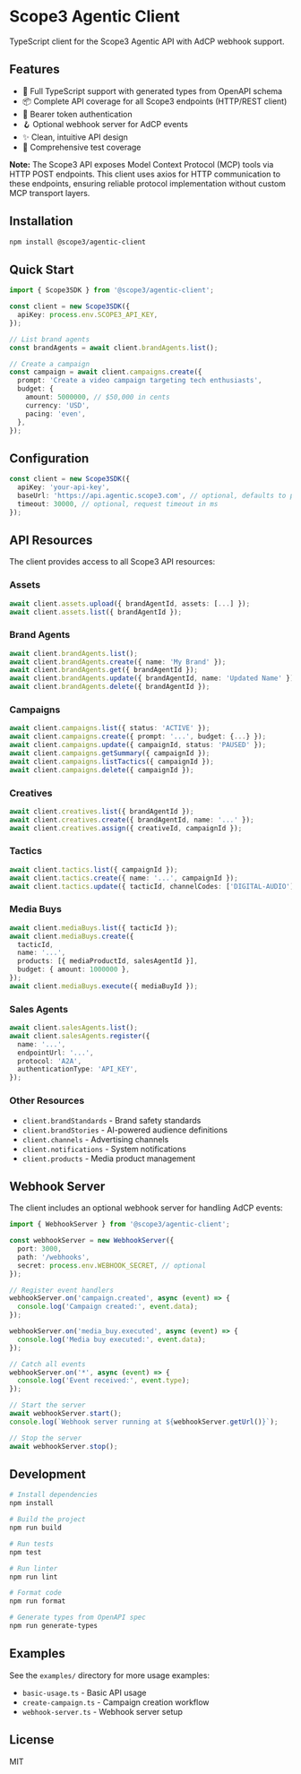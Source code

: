 # Scope3 Agentic Client

TypeScript client for the Scope3 Agentic API with AdCP webhook support.

## Features

- 🚀 Full TypeScript support with generated types from OpenAPI schema
- 📦 Complete API coverage for all Scope3 endpoints (HTTP/REST client)
- 🔐 Bearer token authentication
- 🪝 Optional webhook server for AdCP events
- ✨ Clean, intuitive API design
- 🧪 Comprehensive test coverage

**Note:** The Scope3 API exposes Model Context Protocol (MCP) tools via HTTP POST endpoints. This client uses axios for HTTP communication to these endpoints, ensuring reliable protocol implementation without custom MCP transport layers.

## Installation

```bash
npm install @scope3/agentic-client
```

## Quick Start

```typescript
import { Scope3SDK } from '@scope3/agentic-client';

const client = new Scope3SDK({
  apiKey: process.env.SCOPE3_API_KEY,
});

// List brand agents
const brandAgents = await client.brandAgents.list();

// Create a campaign
const campaign = await client.campaigns.create({
  prompt: 'Create a video campaign targeting tech enthusiasts',
  budget: {
    amount: 5000000, // $50,000 in cents
    currency: 'USD',
    pacing: 'even',
  },
});
```

## Configuration

```typescript
const client = new Scope3SDK({
  apiKey: 'your-api-key',
  baseUrl: 'https://api.agentic.scope3.com', // optional, defaults to production
  timeout: 30000, // optional, request timeout in ms
});
```

## API Resources

The client provides access to all Scope3 API resources:

### Assets
```typescript
await client.assets.upload({ brandAgentId, assets: [...] });
await client.assets.list({ brandAgentId });
```

### Brand Agents
```typescript
await client.brandAgents.list();
await client.brandAgents.create({ name: 'My Brand' });
await client.brandAgents.get({ brandAgentId });
await client.brandAgents.update({ brandAgentId, name: 'Updated Name' });
await client.brandAgents.delete({ brandAgentId });
```

### Campaigns
```typescript
await client.campaigns.list({ status: 'ACTIVE' });
await client.campaigns.create({ prompt: '...', budget: {...} });
await client.campaigns.update({ campaignId, status: 'PAUSED' });
await client.campaigns.getSummary({ campaignId });
await client.campaigns.listTactics({ campaignId });
await client.campaigns.delete({ campaignId });
```

### Creatives
```typescript
await client.creatives.list({ brandAgentId });
await client.creatives.create({ brandAgentId, name: '...' });
await client.creatives.assign({ creativeId, campaignId });
```

### Tactics
```typescript
await client.tactics.list({ campaignId });
await client.tactics.create({ name: '...', campaignId });
await client.tactics.update({ tacticId, channelCodes: ['DIGITAL-AUDIO'] });
```

### Media Buys
```typescript
await client.mediaBuys.list({ tacticId });
await client.mediaBuys.create({
  tacticId,
  name: '...',
  products: [{ mediaProductId, salesAgentId }],
  budget: { amount: 1000000 },
});
await client.mediaBuys.execute({ mediaBuyId });
```

### Sales Agents
```typescript
await client.salesAgents.list();
await client.salesAgents.register({
  name: '...',
  endpointUrl: '...',
  protocol: 'A2A',
  authenticationType: 'API_KEY',
});
```

### Other Resources
- `client.brandStandards` - Brand safety standards
- `client.brandStories` - AI-powered audience definitions
- `client.channels` - Advertising channels
- `client.notifications` - System notifications
- `client.products` - Media product management

## Webhook Server

The client includes an optional webhook server for handling AdCP events:

```typescript
import { WebhookServer } from '@scope3/agentic-client';

const webhookServer = new WebhookServer({
  port: 3000,
  path: '/webhooks',
  secret: process.env.WEBHOOK_SECRET, // optional
});

// Register event handlers
webhookServer.on('campaign.created', async (event) => {
  console.log('Campaign created:', event.data);
});

webhookServer.on('media_buy.executed', async (event) => {
  console.log('Media buy executed:', event.data);
});

// Catch all events
webhookServer.on('*', async (event) => {
  console.log('Event received:', event.type);
});

// Start the server
await webhookServer.start();
console.log(`Webhook server running at ${webhookServer.getUrl()}`);

// Stop the server
await webhookServer.stop();
```

## Development

```bash
# Install dependencies
npm install

# Build the project
npm run build

# Run tests
npm test

# Run linter
npm run lint

# Format code
npm run format

# Generate types from OpenAPI spec
npm run generate-types
```

## Examples

See the `examples/` directory for more usage examples:
- `basic-usage.ts` - Basic API usage
- `create-campaign.ts` - Campaign creation workflow
- `webhook-server.ts` - Webhook server setup

## License

MIT
